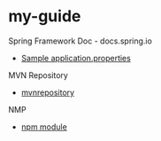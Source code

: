 # my-guide

Spring Framework Doc - docs.spring.io
 - [Sample application.properties](https://docs.spring.io/spring-boot/docs/current/reference/html/common-application-properties.html)
 
MVN Repository
- [mvnrepository](https://mvnrepository.com)

NMP
- [npm module](http://www.npmjs.com) 
